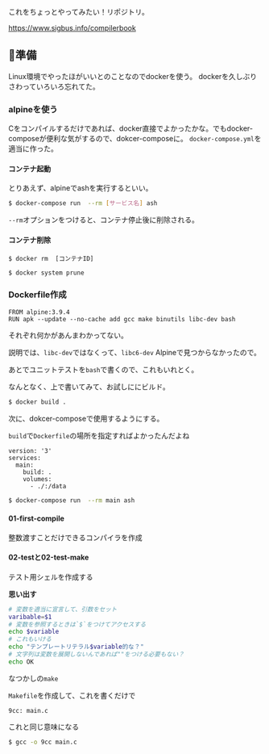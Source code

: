 
これをちょっとやってみたい！リポジトリ。

https://www.sigbus.info/compilerbook


## 準備
Linux環境でやったほがいいとのことなのでdockerを使う。
dockerを久しぶりさわっていろいろ忘れてた。

### alpineを使う
Cをコンパイルするだけであれば、docker直接でよかったかな。でもdocker-composeが便利な気がするので、dokcer-composeに。
`docker-compose.yml`を適当に作った。


#### コンテナ起動

とりあえず、alpineでashを実行するといい。
```sh
$ docker-compose run  --rm [サービス名] ash
```

`--rm`オプションをつけると、コンテナ停止後に削除される。

#### コンテナ削除

```
$ docker rm  [コンテナID]
```

```
$ docker system prune
```


### Dockerfile作成
```
FROM alpine:3.9.4
RUN apk --update --no-cache add gcc make binutils libc-dev bash
```

それぞれ何かがあんまわかってない。

説明では、`libc-dev`ではなくって、`libc6-dev`
Alpineで見つからなかったので。

あとでユニットテストを`bash`で書くので、これもいれとく。


なんとなく、上で書いてみて、お試しににビルド。
```sh
$ docker build .
```

次に、dokcer-composeで使用するようにする。

`build`で`Dockerfile`の場所を指定すればよかったんだよね
```
version: '3'
services:
  main:
    build: .
    volumes:
      - ./:/data
```

```sh
$ docker-compose run  --rm main ash
```

#### 01-first-compile
整数渡すことだけできるコンパイラを作成

#### 02-testと02-test-make
テスト用シェルを作成する

<b>思い出す</b>
```sh
# 変数を適当に宣言して、引数をセット
varibable=$1
# 変数を参照するときは`$`をつけてアクセスする
echo $variable
# これもいける
echo "テンプレートリテラル$variable的な？"
# 文字列は変数を展開しないんであれば""をつける必要もない？
echo OK
```


なつかしの`make`

`Makefile`を作成して、これを書くだけで
```
9cc: main.c
```

これと同じ意味になる
```sh
$ gcc -o 9cc main.c
```









